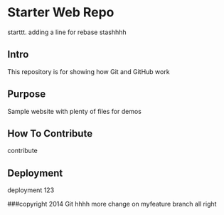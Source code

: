 # Starter Web Repo
starttt. adding a line for rebase
stashhhh
## Intro

This repository is for showing how Git and GitHub work

## Purpose

Sample website with plenty of files for demos


## How To Contribute
contribute
## Deployment
deployment
123

###copyright
2014 Git
hhhh
more change on myfeature branch
all right
